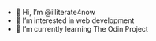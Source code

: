- 👋 Hi, I’m @illiterate4now
- 👀 I’m interested in web development
- 🌱 I’m currently learning The Odin Project

<!---
illiterate4now/illiterate4now is a ✨ special ✨ repository because its `README.md` (this file) appears on your GitHub profile.
You can click the Preview link to take a look at your changes.
--->
